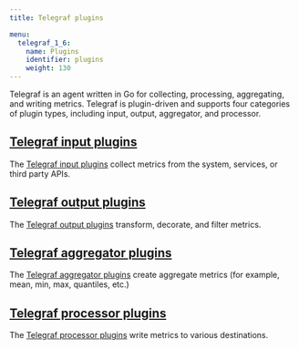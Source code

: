 ```yaml
---
title: Telegraf plugins

menu:
  telegraf_1_6:
    name: Plugins
    identifier: plugins
    weight: 130
---
```


Telegraf is an agent written in Go for collecting, processing, aggregating, and writing metrics. Telegraf is plugin-driven and supports four categories of plugin types, including input, output, aggregator, and processor.


## [Telegraf input plugins](/telegraf/v1.6/plugins/inputs/)

The [Telegraf input plugins](/telegraf/v1.6/plugins/inputs/) collect metrics from the system, services, or third party APIs.

## [Telegraf output plugins](/telegraf/v1.6/plugins/outputs/)

The [Telegraf output plugins](/telegraf/v1.6/plugins/outputs/) transform, decorate, and filter metrics.

## [Telegraf aggregator plugins](/telegraf/v1.6/plugins/aggregators/)

The [Telegraf aggregator plugins](/telegraf/v1.6/plugins/aggregators/) create aggregate metrics (for example, mean, min, max, quantiles, etc.)

## [Telegraf processor plugins](/telegraf/v1.6/plugins/processors/)

The [Telegraf processor plugins](/telegraf/v1.6/plugins/processors/) write metrics to various destinations.
